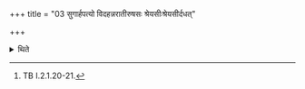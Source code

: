 +++
title = "03 सुगार्हपत्यो विदहन्नरातीरुषसः श्रेयसीःश्रेयसीर्दधत्"

+++

<details><summary>थिते</summary>

3. With sugārhapatyo vidahannarātiḥ...[^1] the sacrificer addresses the fire being placed. And the Adhvaryu makes him recite the Gharmaśiras (-formulae).  

[^1]: TB I.2.1.20-21.
</details>
